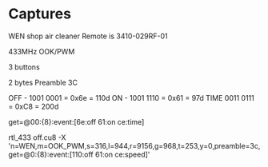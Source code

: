 # Captures
WEN shop air cleaner
Remote is 3410-029RF-01

433MHz OOK/PWM

3 buttons

2 bytes
Preamble 3C

OFF - 1001 0001  = 0x6e = 110d
ON -  1001 1110  = 0x61 = 97d
TIME  0011 0111  = 0xC8 = 200d


get=@00:{8}:event:[6e:off 61:on ce:time]


rtl_433 off.cu8 -X 'n=WEN,m=OOK_PWM,s=316,l=944,r=9156,g=968,t=253,y=0,preamble=3c,get=@0:{8}:event:[110:off 61:on ce:speed]'
